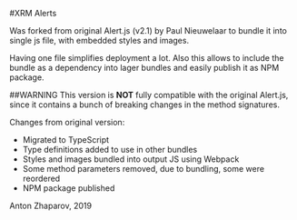 #XRM Alerts

Was forked from original Alert.js (v2.1) by Paul Nieuwelaar to bundle it into single js file, with embedded styles and images.

Having one file simplifies deployment a lot. Also this allows to include the bundle as a dependency into lager bundles and easily publish it as NPM package.


##WARNING
This version is **NOT** fully compatible with the original Alert.js, since it contains a bunch of breaking changes in the method signatures.


Changes from original version:
 - Migrated to TypeScript
 - Type definitions added to use in other bundles
 - Styles and images bundled into output JS using Webpack
 - Some method parameters removed, due to bundling, some were reordered
 - NPM package published

Anton Zhaparov, 2019
